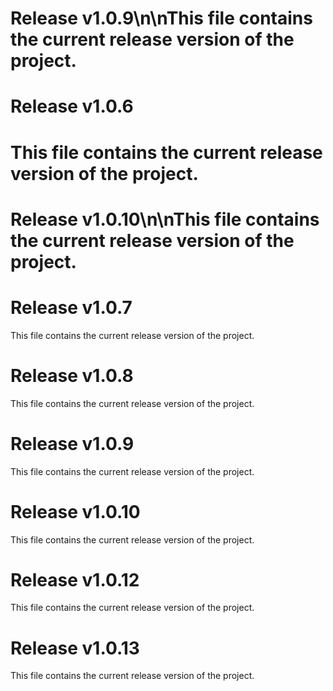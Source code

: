 
# Release v1.0.9\n\nThis file contains the current release version of the project.

# Release v1.0.6

This file contains the current release version of the project.
=======
# Release v1.0.10\n\nThis file contains the current release version of the project.

# Release v1.0.7

This file contains the current release version of the project.

# Release v1.0.8

This file contains the current release version of the project.

# Release v1.0.9

This file contains the current release version of the project.

# Release v1.0.10

This file contains the current release version of the project.

# Release v1.0.12

This file contains the current release version of the project.

# Release v1.0.13

This file contains the current release version of the project.
